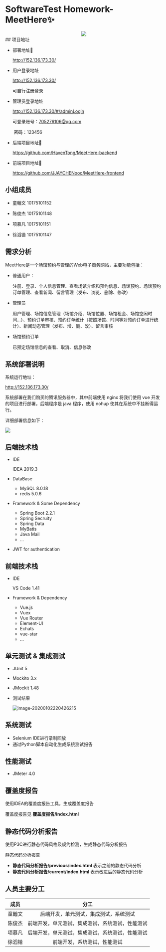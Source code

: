 # SoftwareTest Homework-MeetHere:sparkles:

<div align="center"><img src="https://tva1.sinaimg.cn/large/006tNbRwly1gaiix846njj305k05kaa0.jpg"></img></div>
## 项目地址

- 部署地址:rocket:

    http://152.136.173.30/

- 用户登录地址

    http://152.136.173.30/

    可自行注册登录

- 管理员登录地址

     http://152.136.173.30/#/adminLogin

    可登录账号：705276106@qq.com

    ​           密码：123456

- 后端项目地址:rocket:

    https://github.com/HavenTong/MeetHere-backend

- 前端项目地址:rocket:

    https://github.com/JJAYCHENooo/MeetHere-frontend



## 小组成员

- 童翰文 10175101152

- 陈俊杰 10175101148

- 项慕凡 10175101151

- 徐滔锴 10175101147

    

## 需求分析

MeetHere是一个场馆预约与管理的Web电子商务网站，主要功能包括：

- 普通用户：

    注册、登录、个人信息管理、查看场馆介绍和预约信息、场馆预约、场馆预约订单管理、查看新闻、留言管理（发布、浏览、删除、修改）

- 管理员

    用户管理、场馆信息管理（场馆介绍、场馆位置、场馆租金、场馆空闲时间...）、预约订单审核、预约订单统计（按照场馆、时间等对预约订单进行统计）、新闻动态管理（发布、增、删、改）、留言审核

- 场馆预约订单

    已预定场馆信息的查看、取消、信息修改

    

## 系统部署说明

系统运行地址：

http://152.136.173.30/

系统部署在我们购买的腾讯服务器中，其中前端使用 nginx 将我们使用 vue 开发的项目进行部署，后端程序是 java 程序，使用 nohup 使其在系统中不挂断得运行。

详细部署信息如下：

![](https://s2.ax1x.com/2020/01/02/lNuvqO.png)



## 后端技术栈

- IDE

    IDEA 2019.3

- DataBase
    - MySQL 8.0.18
    - redis 5.0.6
- Framework & Some Dependency
    - Spring Boot 2.2.1
    - Spring Secruity 
    - Spring Data
    - MyBatis
    - Java Mail
    - ...
- JWT for authentication



## 前端技术栈

- IDE

    VS Code 1.41

- Framework & Dependency

    - Vue.js
    - Vuex
    - Vue Router
    - Element-UI
    - Echats
    - vue-star
    - ...

    

## 单元测试 & 集成测试

- JUnit 5
- Mockito 3.x
- JMockit 1.48

- 测试结果

    ![image-20200102220426215](https://tva1.sinaimg.cn/large/006tNbRwly1gaikh0wln2j327w0lijvp.jpg)



## 系统测试

- Selenium IDE进行录制回放
- 通过Python脚本自动化生成系统测试报告



## 性能测试

- JMeter 4.0



## 覆盖度报告

使用IDEA的覆盖度报告工具，生成覆盖度报告

覆盖度报告见 **覆盖度报告/index.html**



## 静态代码分析报告

使用P3C进行静态代码风格及规约检测，生成静态代码分析报告

静态代码分析报告

- **静态代码分析报告/previous**/**index.html** 表示之前的静态代码分析
- **静态代码分析报告/current/index.html** 表示改进后的静态代码分析



## 人员主要分工

|  成员  |                       分工                       |
| :----: | :----------------------------------------------: |
| 童翰文 |      后端开发，单元测试，集成测试，系统测试      |
| 陈俊杰 | 前端开发，单元测试，集成测试，系统测试，性能测试 |
| 项慕凡 | 后端开发，单元测试，集成测试，系统测试，性能测试 |
| 徐滔锴 |           前端开发，系统测试，性能测试           |
